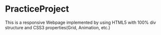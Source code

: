 # PracticeProject
This is a responsive Webpage implemented by using HTML5 with 100% div structure and CSS3 properties(Grid, Animation, etc.)
